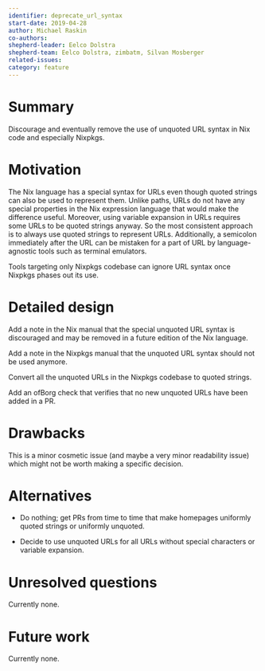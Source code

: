 ```yaml
---
identifier: deprecate_url_syntax
start-date: 2019-04-28
author: Michael Raskin
co-authors: 
shepherd-leader: Eelco Dolstra
shepherd-team: Eelco Dolstra, zimbatm, Silvan Mosberger
related-issues:
category: feature
---
```


# Summary
[summary]: #summary

Discourage and eventually remove the use of unquoted URL syntax in Nix code and especially
Nixpkgs.

# Motivation
[motivation]: #motivation

The Nix language has a special syntax for URLs even though quoted strings can also be used to represent them. Unlike paths, URLs do not
have any special properties in the Nix expression language
that would make the difference useful.
Moreover, using
variable expansion in URLs requires some URLs to be quoted strings anyway. So
the most consistent approach is to always use quoted strings to represent URLs.
Additionally, a semicolon immediately after the URL can be mistaken for a part
of URL by language-agnostic tools such as terminal emulators.

Tools
targeting only Nixpkgs codebase can ignore URL syntax once Nixpkgs phases out
its use.

# Detailed design
[design]: #detailed-design

Add a note in the Nix manual that the special unquoted URL syntax is
discouraged and may be removed in a future edition of the Nix language.

Add a note in the Nixpkgs manual that the unquoted URL syntax should not be used anymore.

Convert all the unquoted URLs in the Nixpkgs codebase to quoted strings.

Add an ofBorg check that verifies that no new unquoted URLs have been added in
a PR.

# Drawbacks
[drawbacks]: #drawbacks

This is a minor cosmetic issue (and maybe a very minor readability issue) which
might not be worth making a specific decision.

# Alternatives
[alternatives]: #alternatives

* Do nothing; get PRs from time to time that make homepages uniformly quoted
  strings or uniformly unquoted.

* Decide to use unquoted URLs for all URLs without special characters or
  variable expansion.

# Unresolved questions
[unresolved]: #unresolved-questions

Currently none.

# Future work
[future]: #future-work

Currently none.
